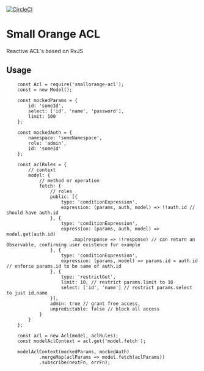 [![CircleCI](https://circleci.com/gh/feliperohdee/smallorange-acl.svg?style=svg)](https://circleci.com/gh/feliperohdee/smallorange-acl)

# Small Orange ACL

Reactive ACL's based on RxJS

## Usage

		const Acl = require('smallorange-acl');
		const = new Model();

		const mockedParams = {
			id: 'someId',
			select: ['id', 'name', 'password'],
			limit: 100
		};

		const mockedAuth = {
			namespace: 'someNamespace',
			role: 'admin',
			id: 'someId'
		};

		const aclRules = {
			// context
			model: {
				// method or operation
				fetch: {
					// roles
					public: [{
						type: 'conditionExpression',
						expression: (params, auth, model) => !!auth.id // should have auth.id
					}, {
						type: 'conditionExpression',
						expression: (params, auth, model) => model.get(auth.id)
							.map(response => !!response) // can return an Observable, confirming user existence for example
					}, {
						type: 'conditionExpression',
						expression: (params, model) => params.id = auth.id // enforce params.id to be same of auth.id
					}, {
						type: 'restrictGet',
						limit: 10, // restrict params.limit to 10
						select: ['id', 'name'] // restrict params.select to just id,name
					}],
					admin: true // grant free access,
					unpredictable: false // block all access
				}
			}
		};

		const acl = new Acl(model, aclRules);
		const modelAclContext = acl.get('model.fetch');
		
		modelAclContext(mockedParams, mockedAuth)
				.mergeMap(aclParams => model.fetch(aclParams))
				.subscribe(nextFn, errFn);
